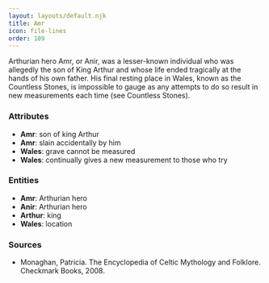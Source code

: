 ```yaml
---
layout: layouts/default.njk
title: Amr
icon: file-lines
order: 109
---
```

Arthurian hero Amr, or Anir, was a lesser-known individual who was allegedly the son of King Arthur and whose life ended tragically at the hands of his own father. His final resting place in Wales, known as the Countless Stones, is impossible to gauge as any attempts to do so result in new measurements each time (see Countless Stones).

### Attributes

- **Amr**: son of king Arthur
- **Amr**: slain accidentally by him
- **Wales**: grave cannot be measured
- **Wales**: continually gives a new measurement to those who try

### Entities

- **Amr**: Arthurian hero
- **Anir**: Arthurian hero
- **Arthur**: king
- **Wales**: location

### Sources

- Monaghan, Patricia. The Encyclopedia of Celtic Mythology and Folklore. Checkmark Books, 2008.

